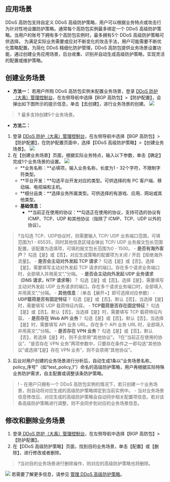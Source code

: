## 应用场景
DDoS 高防包支持自定义 DDoS 高级防护策略，用户可以根据业务特点或攻击行为针对性地设置防护策略。通常每个高防包实例最多绑定一个 DDoS 高级防护策略。当用户的账号下拥有多个高防包实例时，最多拥有5个 DDoS 高级防护策略可供选择。
为满足实际业务需要或应对不断变化的攻击手法，用户可能需要不断优化策略配置。为简化 DDoS 精细化防护管理，DDoS 高防包提供业务场景设置功能，通过创建业务应用场景，后台收集、识别并自动生成高级防护策略，实现灵活的配置或维护策略。
## 创建业务场景
- **方法一：**
若用户所购 DDoS 高防包实例未配置业务场景，登录 [DDoS 防护（大禹）管理控制台](https://console.cloud.tencent.com/dayu/overview)，在左侧导航中选择【BGP 高防包】>【防护配置】，会弹出如下图所示的提示信息，单击【去创建】，进行业务场景的创建。
![](https://main.qcloudimg.com/raw/6d48443f59cbe498ef2f1387adfcbe69.png)
>? 最多支持创建5个业务场景。
- **方法二：**


1. 登录 [DDoS 防护（大禹）管理控制台](https://console.cloud.tencent.com/dayu/overview)，在左侧导航中选择【BGP 高防包】>【防护配置】，在防护配置页面中，选择【DDoS 高级防护策略】>【创建业务场景】。
![](https://main.qcloudimg.com/raw/881942d97b75abebdae9ae6a3d1b883a.png)
1. 在【创建业务场景】页面，根据实际业务特点，输入以下参数，单击【确定】完成1个业务场景的设置。
 ![](https://main.qcloudimg.com/raw/8428ca8139064f15ca8d3bc3dc8e539b.png)
	- **业务名称：**必填项，输入业务名称，长度为1 - 32个字符，不限制字符类型。
	- **平台开发：**勾选平台开发对应的类型。可供选择的有 PC 客户端、移动端、电视端和主机。
	- **细分品类：**选择业务所属类型。可供选择的有游戏、应用、网站或其他类型。
	- **基础信息：**
		- **当前正在使用的协议：**勾选正在使用的协议，支持可选的协议有 ICMP、TCP、UDP 和其他协议（指除了 ICMP、TCP、UDP 以外的协议）。
>?当勾选 TCP、UDP协议时，则需要输入 TCP/ UDP 业务端口范围，可填范围为1 - 65535，同时其他信息区域会弹出 TCP/ UDP 业务报文包长范围配置，该配置为选填项，可填的报文包长范围为0 - 1500。
		- **是否有海外客户**？
勾选【是】或【否】，对应生成策略的配置项为关闭 / 开启【拒绝海外流量】。
		- **是否会主动对外发起 TCP 请求**？
勾选【是】或【否】。选择【是】，需要填写主动对外发起 TCP 请求的端口。存在多个请求业务端口时，全部填入并用英文“,”分隔。
		- **是否会主动向外发起 UDP 业务请求（DNS 请求，NTP 请求等）**？
勾选【是】或【否】。选择【是】，需要填写主动对外发起 UDP 业务请求的端口。存在多个请求业务端口时，全部填入并用英文“,”分隔。
	- **其他信息**：（单击【展开+】即可选择对应参数）
		- **UDP载荷是否有固定特征**？
勾选【是】或【否】。默认【否】，当选择【是】时，需要填写 UDP 载荷特征内容。
		- **TCP载荷是否存在固定特征**？
勾选【是】或【否】。默认【否】，当选择【是】时，需要填写 TCP 载荷特征内容。
		- **是否存在 Web API 业务**？
勾选【是】或【否】。默认【否】，当选择【是】时，需要填写 API 业务 URL。存在多个 API 业务 URL 时，全部填入并用英文“,”分隔。
		- **是否存在 VPN 业务**？
勾选【是】或【否】。默认【否】，若选择【是】时，则不会禁用“其他协议”。
>?在“当前正在使用的协议”、“是否存在 VPN 业务”两项参数中，只要存在条件之一即勾选“其他协议”或选择“【是】存在 VPN 业务”，则不会禁用“其他协议”。


3. 后台对用户创建的业务场景进行分析后，自动生成1条以“业务场景名称_ policy_序号”（如“test_policy_1”）命名的高级防护策略，用户再根据实际特殊业务防护需求，自主配置或调整该条防护策略。
>!
	- 在用户只拥有一个 DDoS 高防包实例的情况下，若只创建一个业务场景，则自动将对应生成的高级防护策略绑定到当前实例中。
	- 当对业务场景信息修改后，对应生成的高级防护策略会自动同步相关配置项信息。若对该条高级防护策略进行调整，则不会同步到对应的业务场景信息。

## 修改和删除业务场景
1. 登录[ DDoS 防护（大禹）管理控制台](https://console.cloud.tencent.com/dayu/overview)，在左侧导航中选择【BGP 高防包】>【防护配置】。
1. 在【DDoS 高级防护策略】页面，找到目的业务场景，单击【配置】或【删除】，进行修改或者删除。
>?当对目的业务场景进行删除操作，则对应的高级防护策略也将删除。
>
![](https://main.qcloudimg.com/raw/e9df4c3e5d1ee9e668e685d263d2605e.png)
若需要了解更多信息，请参见 [管理 DDoS 高级防护策略](https://cloud.tencent.com/document/product/1021/31489)。
